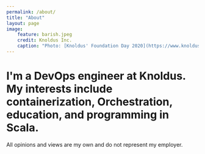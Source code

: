 ```yaml
---
permalink: /about/
title: "About"
layout: page
image:
    feature: barish.jpeg
    credit: Knoldus Inc.
    caption: "Photo: [Knoldus' Foundation Day 2020](https://www.knoldus.com/home)"
---
```

I'm a DevOps engineer at Knoldus. My interests include containerization, Orchestration, education, and programming in Scala.  
=========  
All opinions and views are my own and do not represent my employer.  